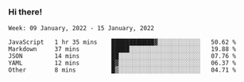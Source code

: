 ### Hi there!

<!--START_SECTION:waka-->
```text
Week: 09 January, 2022 - 15 January, 2022

JavaScript   1 hr 35 mins    ████████████▓░░░░░░░░░░░░   50.62 % 
Markdown     37 mins         █████░░░░░░░░░░░░░░░░░░░░   19.88 % 
JSON         14 mins         ██░░░░░░░░░░░░░░░░░░░░░░░   07.76 % 
YAML         12 mins         █▓░░░░░░░░░░░░░░░░░░░░░░░   06.37 % 
Other        8 mins          █▒░░░░░░░░░░░░░░░░░░░░░░░   04.71 % 
```
<!--END_SECTION:waka-->
